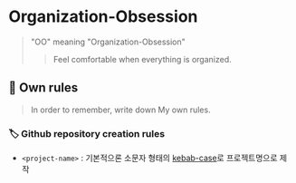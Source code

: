 # Organization-Obsession
> "OO" meaning "Organization-Obsession"
>> Feel comfortable when everything is organized.

## :handshake: Own rules
> In order to remember, write down My own rules.

### :label: Github repository creation rules
- `<project-name>` : 기본적으론 소문자 형태의 [kebab-case](https://en.wiktionary.org/wiki/kebab_case)로 프로젝트명으로 제작
<!--
- `prac-<project-name>` : (==practice)연습장 (특정 기능이나 서비스 연습)
- `clone-<project-name>` : 클론 코딩 (다른분들꺼 따라하거나, 특정 서비스 클론코딩)


---
# :scroll: List-up
> 정리를 이곳에

## :man_technologist: Repository list-up
### favorites
- [TIL](https://github.com/bin-e/TIL)
- [resume](https://github.com/bin-e/resume)
- [algorithm](https://github.com/bin-e/algorithm)
---
- [helper](https://github.com/bin-e/helper)
- [dev-words-book](https://github.com/bin-e/dev-words-book)
---
- [blog-post-code](https://github.com/bin-e/blog-post-code)
- [blog-theme (tistory)](https://github.com/bin-e/blog-theme)
-->

<!--
### project(platform)
| Project name | Serviced from |   Repo location   |
| :----------: | :-----------: | :---------------: |
|    dayday    |  (preparing)  |  [link][dayday]   |
|  Temporage   |  (preparing)  | [link][Temporage] |

[dayday]:https://github.com/bin-e/dayday
[Temporage]:https://github.com/haneunjung/temporage-front
-->

<!--
## TIL contents list-up
### knowledge
- [npm_options](./knowledge/npm_options.md)

### sequential
- [2020-01-22_vue-cli-reinstall](./sequential/2020-01-22_vue-cli-reinstall.md)
-->

